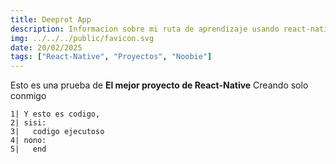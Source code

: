 ```yaml
---
title: Deeprot App
description: Informacion sobre mi ruta de aprendizaje usando react-native (midudev)
img: ../../../public/favicon.svg
date: 20/02/2025
tags: ["React-Native", "Proyectos", "Noobie"]
---
```

Esto es una prueba de **El mejor proyecto de React-Native** Creando solo conmigo
```
1| Y esto es codigo,
2| sisi:
3|   codigo ejecutoso
4| nono:
5|   end
```
